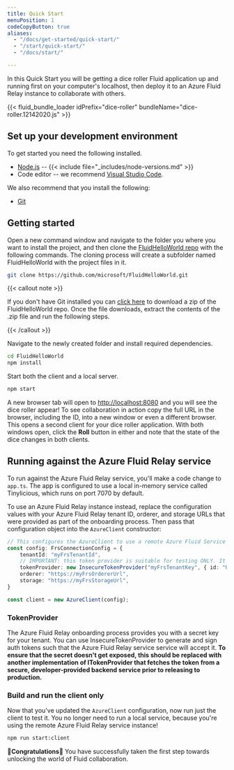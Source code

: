 ```yaml
---
title: Quick Start
menuPosition: 1
codeCopyButton: true
aliases:
  - "/docs/get-started/quick-start/"
  - "/start/quick-start/"
  - "/docs/start/"

---
```


In this Quick Start you will be getting a dice roller Fluid application up and running first on your computer's
localhost, then deploy it to an Azure Fluid Relay instance to collaborate with others.

{{< fluid_bundle_loader idPrefix="dice-roller"
bundleName="dice-roller.12142020.js" >}}

## Set up your development environment

To get started you need the following installed.

- [Node.js](https://nodejs.org/en/download) -- {{< include file="_includes/node-versions.md" >}}
- Code editor -- we recommend [Visual Studio Code](https://code.visualstudio.com/).

We also recommend that you install the following:

- [Git](https://git-scm.com/downloads)

## Getting started

Open a new command window and navigate to the folder you where you want to install the project, and then clone the
[FluidHelloWorld repo](https://github.com/microsoft/FluidHelloWorld) with the following commands. The cloning process
will create a subfolder named FluidHelloWorld with the project files in it.

```bash
git clone https://github.com/microsoft/FluidHelloWorld.git
```

{{< callout note >}}

If you don't have Git installed you can [click here](https://github.com/microsoft/FluidHelloWorld/archive/main.zip) to
download a zip of the FluidHelloWorld repo. Once the file downloads, extract the contents of the .zip file and run the
following steps.

{{< /callout >}}

Navigate to the newly created folder and install required dependencies.

```bash
cd FluidHelloWorld
npm install
```

Start both the client and a local server.

```bash
npm start
```

A new browser tab will open to <http://localhost:8080> and you will see the dice roller appear! To see collaboration in
action copy the full URL in the browser, including the ID, into a new window or even a different browser. This opens a
second client for your dice roller application. With both windows open, click the **Roll** button in either and note
that the state of the dice changes in both clients.

## Running against the Azure Fluid Relay service

To run against the Azure Fluid Relay service, you'll make a code change to ```app.ts```. The app is configured to use a
local in-memory service called Tinylicious, which runs on port 7070 by default.

To use an Azure Fluid Relay instance instead, replace the configuration values with your Azure Fluid Relay tenant ID,
orderer, and storage URLs that were provided as part of the onboarding process. Then pass that configuration object into
the `AzureClient` constructor:

```typescript
// This configures the AzureClient to use a remote Azure Fluid Service instance.
const config: FrsConnectionConfig = {
    tenantId: "myFrsTenantId",
    // IMPORTANT: this token provider is suitable for testing ONLY. It is NOT secure.
    tokenProvider: new InsecureTokenProvider("myFrsTenantKey", { id: "UserId", name: "Test User" }),
    orderer: "https://myFrsOrdererUrl",
    storage: "https://myFrsStorageUrl",
}

const client = new AzureClient(config);
```

### TokenProvider

The Azure Fluid Relay onboarding process provides you with a secret key for your tenant. You can use
InsecureTokenProvider to generate and sign auth tokens such that the Azure Fluid Relay service service will accept it.
**To ensure that the secret doesn't get exposed, this should be replaced with another implementation of ITokenProvider
that fetches the token from a secure, developer-provided backend service prior to releasing to production.**

### Build and run the client only

Now that you've updated the `AzureClient` configuration, now run just the client to test it. You no longer need to run a
local service, because you're using the remote Azure Fluid Relay service instance!

```bash
npm run start:client
```

🥳**Congratulations**🎉 You have successfully taken the first step towards unlocking the world of Fluid collaboration.
